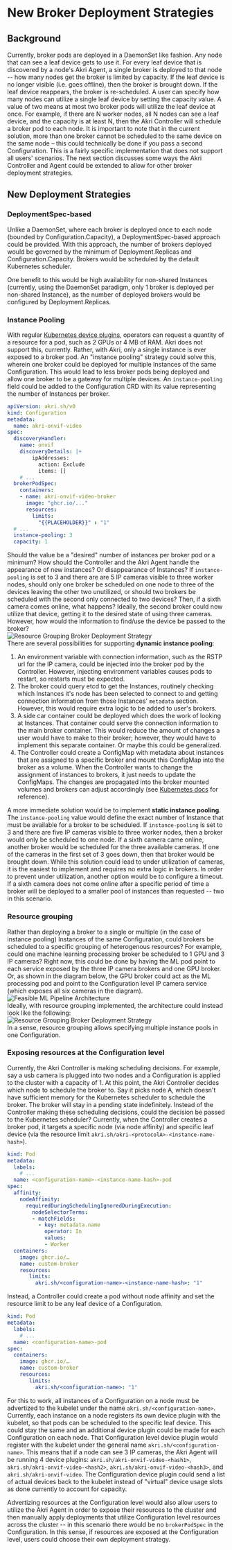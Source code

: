 # New Broker Deployment Strategies
## Background 
Currently, broker pods are deployed in a DaemonSet like fashion. Any node that can see a leaf device gets to use it. For
every leaf device that is discovered by a node's Akri Agent, a single broker is deployed to that node -- how many nodes
get the broker is limited by capacity. If the leaf device is no longer visible (i.e. goes offline), then the broker is
brought down. If the leaf device reappears, the broker is re-scheduled. A user can specify how many nodes can utilize a
single leaf device by setting the capacity value. A value of two means at most two broker pods will utilize the leaf
device at once. For example, if there are N worker nodes, all N nodes can see a leaf device, and the capacity is at
least N, then the Akri Controller will schedule a broker pod to each node. It is important to note that in the current
solution, more than one broker cannot be scheduled to the same device on the same node – this could technically be done
if you pass a second Configuration. This is a fairly specific implementation that does not support all users' scenarios.
The next section discusses some ways the Akri Controller and Agent could be extended to allow for other broker
deployment strategies.
## New Deployment Strategies
### DeploymentSpec-based
Unlike a DaemonSet, where each broker is deployed once to each node (bounded by Configuration.Capacity), a 
DeploymentSpec-based approach could be provided.  With this approach, the number of brokers deployed would be governed by the minimum of Deployment.Replicas and Configuration.Capacity.  Brokers would be scheduled by the default Kubernetes scheduler.

One benefit to this would be high availability for non-shared Instances (currently, using the DaemonSet paradigm, only 1 broker is deployed per non-shared Instance), as the number of deployed brokers would be configured by Deployment.Replicas.

### Instance Pooling
With regular [Kubernetes device
plugins](https://kubernetes.io/docs/concepts/extend-kubernetes/compute-storage-net/device-plugins/), operators can
request a quantity of a resource for a pod, such as 2 GPUs or 4 MB of RAM. Akri does not support this, currently.
Rather, with Akri, only a single instance is ever exposed to a broker pod. An "instance pooling" strategy could solve
this, wherein one broker could be deployed for multiple Instances of the same Configuration. This would lead to less
broker pods being deployed and allow one broker to be a gateway for multiple devices. An `instance-pooling` field could
be added to the Configuration CRD with its value representing the number of Instances per broker.
```yaml
apiVersion: akri.sh/v0
kind: Configuration
metadata:
  name: akri-onvif-video
spec:
  discoveryHandler:
    name: onvif
    discoveryDetails: |+
        ipAddresses: 
          action: Exclude
          items: []
    # ...
  brokerPodSpec:
    containers:
    - name: akri-onvif-video-broker
      image: "ghcr.io/..."
      resources:
        limits:
          "{{PLACEHOLDER}}" : "1"
  # ...
  instance-pooling: 3
  capacity: 1
```
Should the value be a "desired" number of instances per broker pod or a minimum? How should the Controller and the Akri
Agent handle the appearance of new instances? Or disappearance of Instances? If `instance-pooling` is set to 3 and there
are are 5 IP cameras visible to three worker nodes, should only one broker be scheduled on one node to three of the
devices leaving the other two unutilized, or should two brokers be scheduled with the second only connected to two
devices? Then, if a sixth camera comes online, what happens? Ideally, the second broker could now utilize that device,
getting it to the desired state of using three cameras. However, how would the information to find/use the device be
passed to the broker? <img src="../media/instance-pooling.svg" alt="Resource Grouping Broker Deployment Strategy"
style="padding-bottom: 10px padding-top: 10px; margin-right: auto; display: block; margin-left: auto;"/> There are
several possibilities for supporting **dynamic instance pooling**:
1. An environment variable with connection information, such as the RSTP url for the IP camera, could be injected into
   the broker pod by the Controller. However, injecting environment variables causes pods to restart, so restarts must
   be expected. 
1. The broker could query etcd to get the Instances, routinely checking which Instances it's node has been selected to
   connect to and getting connection information from those Instances' `metadata` section. However, this would require
   extra logic to be added to user's brokers.
1. A side car container could be deployed which does the work of looking at Instances. That container could serve the
   connection information to the main broker container. This would reduce the amount of changes a user would have to
   make to their broker; however, they would have to implement this separate container. Or maybe this could be
   generalized.
1. The Controller could create a ConfigMap with metadata about instances that are assigned to a specific broker and 
   mount this ConfigMap into the broker as a volume. When the Controller wants to change the assignment of instances
   to brokers, it just needs to update the ConfigMaps. The changes are propagated into the broker mounted volumes and 
   brokers can adjust accordingly (see [Kubernetes 
   docs](https://kubernetes.io/docs/tasks/configure-pod-container/configure-pod-configmap/#mounted-configmaps-are-updated-automatically) 
   for reference).

A more immediate solution would be to implement **static instance pooling**. The `instance-pooling` value would define
the exact number of Instance that must be available for a broker to be scheduled. If `instance-pooling` is set to 3 and
there are five IP cameras visible to three worker nodes, then a broker would only be scheduled to one node. If a sixth
camera came online, another broker would be scheduled for the three available cameras. If one of the cameras in the
first set of 3 goes down, then that broker would be brought down. While this solution could lead to under utilization of
cameras, it is the easiest to implement and requires no extra logic in brokers. In order to prevent under utilization,
another option would be to configure a timeout. If a sixth camera does not come online after a specific period of time a
broker will be deployed to a smaller pool of instances than requested -- two in this scenario.

### Resource grouping
Rather than deploying a broker to a single or multiple (in the case of instance pooling) Instances of the same
Configuration, could brokers be scheduled to a specific grouping of heterogenous resources? For example, could one
machine learning processing broker be scheduled to 1 GPU and 3 IP cameras? Right now, this could be done by having the
ML pod point to each service exposed by the three IP camera brokers and one GPU broker. Or, as shown in the diagram
below, the GPU broker could act as the ML processing pod and point to the Configuration level IP camera service (which
exposes all six cameras in the diagram). <img src="../media/broker-deployment-feasible.svg" alt="Feasible ML Pipeline
Architecture" style="padding-bottom: 10px padding-top: 10px; margin-right: auto; display: block; margin-left: auto;"/>
Ideally, with resource grouping implemented, the architecture could instead look like the following: <img
src="../media/resource-grouping.svg" alt="Resource Grouping Broker Deployment Strategy" style="padding-bottom: 10px
padding-top: 10px; margin-right: auto; display: block; margin-left: auto;"/> In a sense, resource grouping allows
specifying multiple instance pools in one Configuration. 

### Exposing resources at the Configuration level
Currently, the Akri Controller is making scheduling decisions. For example, say a usb camera is plugged into two nodes
and a Configuration is applied to the cluster with a capacity of 1. At this point, the Akri Controller decides which
node to schedule the broker to. Say it picks node A, which doesn't have sufficient memory for the Kubernetes scheduler
to schedule the broker. The broker will stay in a pending state indefinitely. Instead of the Controller making these
scheduling decisions, could the decision be passed to the Kubernetes scheduler? Currently, when the Controller creates a
broker pod, it targets a specific node (via node affinity) and specific leaf device (via the resource limit
`akri.sh/akri-<protocolA>-<instance-name-hash>`).
```yaml
kind: Pod
metadata:
  labels:
    # ...
  name: <configuration-name>-<instance-name-hash>-pod
spec:
  affinity:
    nodeAffinity:
      requiredDuringSchedulingIgnoredDuringExecution:
        nodeSelectorTerms:
        - matchFields:
          - key: metadata.name
            operator: In
            values:
            - Worker
  containers:
    image: ghcr.io/…
    name: custom-broker
    resources:
       limits:
         akri.sh/<configuration-name>-<instance-name-hash>: "1"
```
Instead, a Controller could create a pod without node affinity and set the resource limit to be any leaf device of a
Configuration.
```yaml
kind: Pod
metadata:
  labels:
    # ...
  name: <configuration-name>-pod
spec:
  containers:
    image: ghcr.io/…
    name: custom-broker
    resources:
       limits:
         akri.sh/<configuration-name>: "1"
```
For this to work, all instances of a Configuration on a node must be advertized to the kubelet under the name
`akri.sh/<configuration-name>`. Currently, each instance on a node registers its own device plugin with the kubelet, so
that pods can be scheduled to the specific leaf device. This could stay the same and an additional device plugin could
be made for each Configuration on each node. That Configuration level device plugin would register with the kubelet
under the general name `akri.sh/<configuration-name>`. This means that if a node can see 3 IP cameras, the Akri Agent
will be running 4 device plugins: `akri.sh/akri-onvif-video-<hash1>`, `akri.sh/akri-onvif-video-<hash2>`,
`akri.sh/akri-onvif-video-<hash3>`, and `akri.sh/akri-onvif-video`. The Configuration device plugin could send a list of
actual devices back to the kubelet instead of "virtual" device usage slots as done currently to account for capacity. 

Advertizing resources at the Configuration level would also allow users to utilize the Akri Agent in order to expose
their resources to the cluster and then manually apply deployments that utilize Configuration level resources across the
cluster -- in this scenario there would be no `brokerPodSpec` in the Configuration. In this sense, if resources are
exposed at the Configuration level, users could choose their own deployment strategy.
